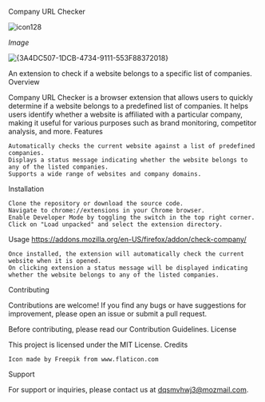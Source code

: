 Company URL Checker

![icon128](https://github.com/Sohail700/check_company_Extension/assets/84376032/de6348ea-3791-4861-88be-8df002094165)

*Image*

![{3A4DC507-1DCB-4734-9111-553F88372018}](https://github.com/user-attachments/assets/1d0c9938-4333-4de2-b27a-a18473496e29)


An extension to check if a website belongs to a specific list of companies.
Overview

Company URL Checker is a browser extension that allows users to quickly determine if a website belongs to a predefined list of companies. It helps users identify whether a website is affiliated with a particular company, making it useful for various purposes such as brand monitoring, competitor analysis, and more.
Features

    Automatically checks the current website against a list of predefined companies.
    Displays a status message indicating whether the website belongs to any of the listed companies.
    Supports a wide range of websites and company domains.

Installation

    Clone the repository or download the source code.
    Navigate to chrome://extensions in your Chrome browser.
    Enable Developer Mode by toggling the switch in the top right corner.
    Click on "Load unpacked" and select the extension directory.

Usage
https://addons.mozilla.org/en-US/firefox/addon/check-company/

    Once installed, the extension will automatically check the current website when it is opened.
    On clicking extension a status message will be displayed indicating whether the website belongs to any of the listed companies.

Contributing

Contributions are welcome! If you find any bugs or have suggestions for improvement, please open an issue or submit a pull request.

Before contributing, please read our Contribution Guidelines.
License

This project is licensed under the MIT License.
Credits

    Icon made by Freepik from www.flaticon.com

Support

For support or inquiries, please contact us at dqsmvhwj3@mozmail.com.
